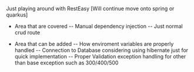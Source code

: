 Just playing around with RestEasy [Will continue move onto spring or quarkus]

- Area that are covered
-- Manual dependency injection
-- Just normal crud route
 
- Area that can be added
-- How enviroment variables are properly handled
-- Connection to Database considering using hibernate just for quick implementation
-- Proper Validation exception handling for other than base exception such as 300/400/500

  

